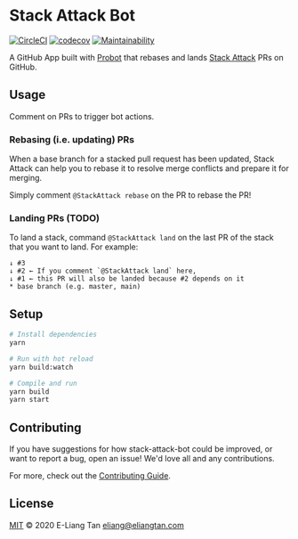 # Stack Attack Bot

[![CircleCI](https://circleci.com/gh/StackAttack/stack-attack-bot.svg?style=svg)](https://circleci.com/gh/StackAttack/stack-attack-bot)
[![codecov](https://codecov.io/gh/StackAttack/stack-attack-bot/branch/main/graph/badge.svg)](https://codecov.io/gh/StackAttack/stack-attack-bot)
[![Maintainability](https://api.codeclimate.com/v1/badges/80de0bbdf29f45ed1e6b/maintainability)](https://codeclimate.com/github/StackAttack/stack-attack-bot/maintainability)

A GitHub App built with [Probot](https://github.com/probot/probot) that
rebases and lands [Stack Attack](https://github.com/taneliang/stack-attack)
PRs on GitHub.

## Usage

Comment on PRs to trigger bot actions.

### Rebasing (i.e. updating) PRs

When a base branch for a stacked pull request has been updated, Stack Attack
can help you to rebase it to resolve merge conflicts and prepare it for
merging.

Simply comment `@StackAttack rebase` on the PR to rebase the PR!

### Landing PRs (TODO)

To land a stack, command `@StackAttack land` on the last PR of the stack that you
want to land. For example:

```
↓ #3
↓ #2 ← If you comment `@StackAttack land` here,
↓ #1 ← this PR will also be landed because #2 depends on it
* base branch (e.g. master, main)
```

## Setup

```sh
# Install dependencies
yarn

# Run with hot reload
yarn build:watch

# Compile and run
yarn build
yarn start
```

## Contributing

If you have suggestions for how stack-attack-bot could be improved, or want to report a bug, open an issue! We'd love all and any contributions.

For more, check out the [Contributing Guide](CONTRIBUTING.md).

## License

[MIT](LICENSE) © 2020 E-Liang Tan <eliang@eliangtan.com>
